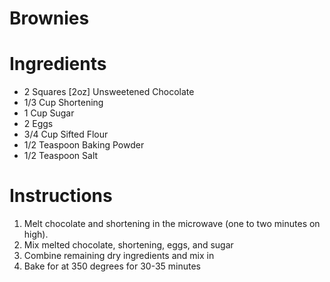 # Brownies

# Ingredients 

* 2 Squares [2oz] Unsweetened Chocolate 
* 1/3 Cup Shortening
* 1 Cup Sugar
* 2 Eggs 
* 3/4 Cup Sifted Flour
* 1/2 Teaspoon Baking Powder
* 1/2 Teaspoon Salt 

# Instructions

1. Melt chocolate and shortening in the microwave (one to two minutes on high).
2. Mix melted chocolate, shortening, eggs, and sugar
3. Combine remaining dry ingredients and mix in
4. Bake for at 350 degrees for 30-35 minutes
